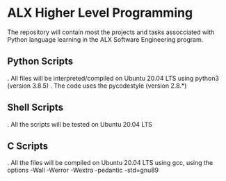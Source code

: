 # ALX Higher Level Programming
The repository will contain most the projects and tasks assocciated with Python language learning in the ALX Software Engineering program.

## Python Scripts
. All files will be interpreted/compiled on Ubuntu 20.04 LTS using python3 (version 3.8.5)
. The code uses the pycodestyle (version 2.8.*)

## Shell Scripts
. All the scripts will be tested on Ubuntu 20.04 LTS

## C Scripts
. All the files will be compiled on Ubuntu 20.04 LTS using gcc, using the options -Wall -Werror -Wextra -pedantic -std=gnu89

